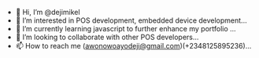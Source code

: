 - 👋 Hi, I’m @dejimikel
- 👀 I’m interested in POS development, embedded device development...
- 🌱 I’m currently learning javascript to further enhance my portfolio ...
- 💞️ I’m looking to collaborate with other POS developers...
- 📫 How to reach me (awonowoayodeji@gmail.com)(+2348125895236)...

<!---
dejimikel/dejimikel is a ✨ special ✨ repository because its `README.md` (this file) appears on your GitHub profile.
You can click the Preview link to take a look at your changes.
--->
